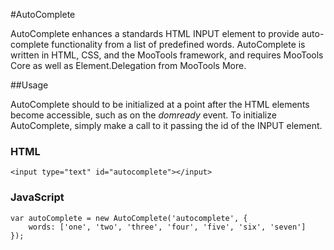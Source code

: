 #AutoComplete

AutoComplete enhances a standards HTML INPUT element to provide auto-complete functionality from a list of predefined words. AutoComplete is written in HTML, CSS, and the MooTools framework, and requires MooTools Core as well as Element.Delegation from MooTools More.

##Usage

AutoComplete should to be initialized at a point after the HTML elements become accessible, such as on the *domready* event. To initialize AutoComplete, simply make a call to it passing the id of the INPUT element.

### HTML

    <input type="text" id="autocomplete"></input>

### JavaScript

    var autoComplete = new AutoComplete('autocomplete', {
        words: ['one', 'two', 'three', 'four', 'five', 'six', 'seven']
    });